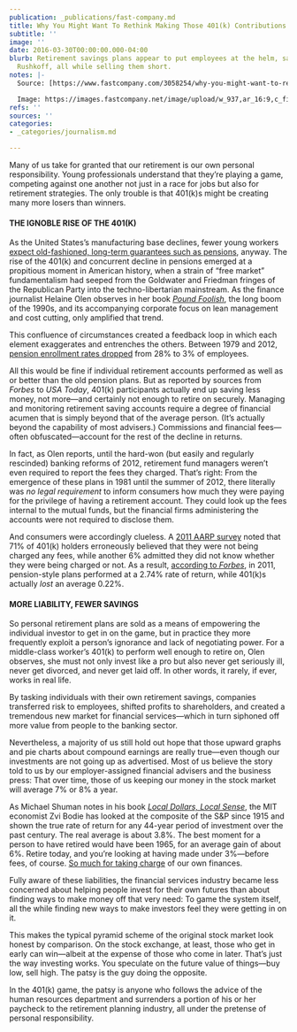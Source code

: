 ```yaml
---
publication: _publications/fast-company.md
title: Why You Might Want To Rethink Making Those 401(k) Contributions
subtitle: ''
image: ''
date: 2016-03-30T00:00:00.000-04:00
blurb: Retirement savings plans appear to put employees at the helm, says author Douglas
  Rushkoff, all while selling them short.
notes: |-
  Source: [https://www.fastcompany.com/3058254/why-you-might-want-to-rethink-those-401k-contributions-youve-been-making](https://www.fastcompany.com/3058254/why-you-might-want-to-rethink-those-401k-contributions-youve-been-making "https://www.fastcompany.com/3058254/why-you-might-want-to-rethink-those-401k-contributions-youve-been-making")

  Image: https://images.fastcompany.net/image/upload/w_937,ar_16:9,c_fill,g_auto,f_auto,q_auto,fl_lossy/fc/3058254-poster-p-1-why-you-might-want-to-rethink-those-401k-contributions-youve-been-making.webp
refs: ''
sources: ''
categories:
- _categories/journalism.md

---
```

Many of us take for granted that our retirement is our own personal responsibility. Young professionals understand that they’re playing a game, competing against one another not just in a race for jobs but also for retirement strategies. The only trouble is that 401(k)s might be creating many more losers than winners.

#### THE IGNOBLE RISE OF THE 401(K)

As the United States’s manufacturing base declines, fewer young workers [expect old-fashioned, long-term guarantees such as pensions](https://ideas.repec.org/p/fsu/wpaper/1991_08_01.html), anyway. The rise of the 401(k) and concurrent decline in pensions emerged at a propitious moment in American history, when a strain of “free market” fundamentalism had seeped from the Goldwater and Friedman fringes of the Republican Party into the techno-libertarian mainstream. As the finance journalist Helaine Olen observes in her book [_Pound Foolish_](http://www.amazon.com/Pound-Foolish-Exposing-Personal-Industry/dp/159184679X?tag=wwwfccom-20), the long boom of the 1990s, and its accompanying corporate focus on lean management and cost cutting, only amplified that trend.

This confluence of circumstances created a feedback loop in which each element exaggerates and entrenches the others. Between 1979 and 2012, [pension enrollment rates dropped](http://www.bankrate.com/finance/retirement/pensions-decline-as-401-k-plans-multiply-1.aspx) from 28% to 3% of employees.

All this would be fine if individual retirement accounts performed as well as or better than the old pension plans. But as reported by sources from _Forbes_ to _USA Today_, 401(k) participants actually end up saving less money, not more—and certainly not enough to retire on securely. Managing and monitoring retirement saving accounts require a degree of financial acumen that is simply beyond that of the average person. (It’s actually beyond the capability of most advisers.) Commissions and financial fees—often obfuscated—account for the rest of the decline in returns.

In fact, as Olen reports, until the hard-won (but easily and regularly rescinded) banking reforms of 2012, retirement fund managers weren’t even required to report the fees they charged. That’s right: From the emergence of these plans in 1981 until the summer of 2012, there literally was _no legal requirement_ to inform consumers how much they were paying for the privilege of having a retirement account. They could look up the fees internal to the mutual funds, but the financial firms administering the accounts were not required to disclose them.

And consumers were accordingly clueless. A [2011 AARP survey](http://assets.aarp.org/rgcenter/econ/401k-fees-awareness-11.pdf) noted that 71% of 401(k) holders erroneously believed that they were not being charged any fees, while another 6% admitted they did not know whether they were being charged or not. As a result, [according to _Forbes_](http://www.forbes.com/sites/mitchelltuchman/2013/06/04/pension-plans-beat-401k-savers-silly-heres-why/#6777dc171d3c), in 2011, pension-style plans performed at a 2.74% rate of return, while 401(k)s actually _lost_ an average 0.22%.

#### MORE LIABILITY, FEWER SAVINGS

So personal retirement plans are sold as a means of empowering the individual investor to get in on the game, but in practice they more frequently exploit a person’s ignorance and lack of negotiating power. For a middle-class worker’s 401(k) to perform well enough to retire on, Olen observes, she must not only invest like a pro but also never get seriously ill, never get divorced, and never get laid off. In other words, it rarely, if ever, works in real life.

By tasking individuals with their own retirement savings, companies transferred risk to employees, shifted profits to shareholders, and created a tremendous new market for financial services—which in turn siphoned off more value from people to the banking sector.

Nevertheless, a majority of us still hold out hope that those upward graphs and pie charts about compound earnings are really true—even though our investments are not going up as advertised. Most of us believe the story told to us by our employer-assigned financial advisers and the business press: That over time, those of us keeping our money in the stock market will average 7% or 8% a year.

As Michael Shuman notes in his book [_Local Dollars, Local Sense_](http://www.amazon.com/Local-Dollars-Sense-Prosperity-Resilience/dp/1603583432?tag=wwwfccom-20), the MIT economist Zvi Bodie has looked at the composite of the S&P since 1915 and shown the true rate of return for any 44-year period of investment over the past century. The real average is about 3.8%. The best moment for a person to have retired would have been 1965, for an average gain of about 6%. Retire today, and you’re looking at having made under 3%—before fees, of course. [So much for taking charge](http://www.businesswire.com/news/home/20090312006025/en/Sell-Stocks-MIT-Sloan-Professor-Urges-Small) of our own finances.

Fully aware of these liabilities, the financial services industry became less concerned about helping people invest for their own futures than about finding ways to make money off that very need: To game the system itself, all the while finding new ways to make investors feel they were getting in on it.

This makes the typical pyramid scheme of the original stock market look honest by comparison. On the stock exchange, at least, those who get in early can win—albeit at the expense of those who come in later. That’s just the way investing works. You speculate on the future value of things—buy low, sell high. The patsy is the guy doing the opposite.

In the 401(k) game, the patsy is anyone who follows the advice of the human resources department and surrenders a portion of his or her paycheck to the retirement planning industry, all under the pretense of personal responsibility.
